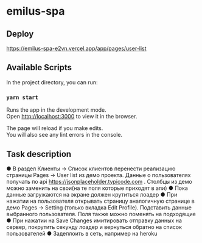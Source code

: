 # emilus-spa


## Deploy

https://emilus-spa-e2vn.vercel.app/app/pages/user-list

## Available Scripts

In the project directory, you can run:

### `yarn start`

Runs the app in the development mode.\
Open [http://localhost:3000](http://localhost:3000) to view it in the browser.

The page will reload if you make edits.\
You will also see any lint errors in the console.


## Task description

● В раздел Клиенты -> Список клиентов перенести реализацию страницы
Pages -> User list из демо проекта. Данные о пользователях получать по
api https://jsonplaceholder.typicode.com . Столбцы из демо можно заменить
на свои(на те поля которые приходят в апи)
● Пока данные загружаются на экране должен крутиться лоадер
● При нажатии на пользователя открывать страницу аналогичную странице
в демо Pages -> Setting (только вкладка Edit Profile). Подставить данные
выбранного пользователя. Поля также можно поменять на подходящие
● При нажатии на Save Changes имитировать отправку данных на сервер,
покрутить секунду лоадер и вернуться обратно на список пользователей
● Задеплоить в сеть, например на heroku

